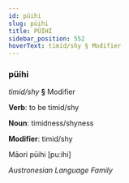 ```yaml
---
id: püihi
slug: püihi
title: PÜİHİ
sidebar_position: 552
hoverText: timid/shy § Modifier
---
```


### püihi

*timid/shy* **§** Modifier

**Verb**: to be timid/shy

**Noun**: timidness/shyness

**Modifier**: timid/shy

Māori pūihi [puːihi]

*Austronesian Language Family*